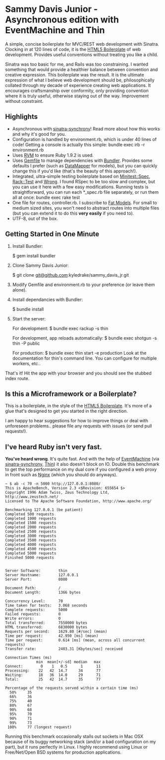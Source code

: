 Sammy Davis Junior - Asynchronous edition with EventMachine and Thin
==================

A simple, concise boilerplate for MVC/REST web development with Sinatra. Clocking in at 120 lines of code, it is the [HTML5 Boilerplate](http://html5boilerplate.com) of web development. Provides useful conventions without treating you like a child.

Sinatra was too basic for me, and Rails was too constraining. I wanted something that would provide a healthier balance between convention and creative expression. This boilerplate was the result. It is the ultimate expression of what I believe web development should be, philosophically collated through my decade of experience creating web applications. It encourages craftsmanship over conformity, only providing convention where it is truly useful, otherwise staying out of the way. Improvement without constraint.

Highlights
----------

* Asynchronous with [sinatra-synchrony](http://github.com/kyledrake/sinatra-synchrony)! Read more about how this works and why it's good for you.
* Configuration is handled by environment.rb, which is under 40 lines of code! Getting a console is actually this simple: bundle exec irb -r environment.rb
* Uses [RVM](https://rvm.beginrescueend.com) to ensure Ruby 1.9.2 is used.
* Uses [Gemfile](http://gembundler.com/man/gemfile.5.html) to manage dependencies with [Bundler](http://gembundler.com). Provides some defaults I prefer (such as [DataMapper](http://datamapper.org) for models), but you can quickly change this if you'd like (that's the beauty of this approach!).
* Integrated, ultra-simple testing boilerplate based on [Minitest::Spec](http://bfts.rubyforge.org/minitest/MiniTest/Spec.html), [Rack::Test](http://www.sinatrarb.com/testing.html) and [Wrong](http://github.com/sconover/wrong). I found RSpec to be too slow and complex, but you can use it here with a few easy modifications. Running tests is straightforward, you can run each *_spec.rb file separately, or run them all at once: bundle exec rake test
* One file for routes, controller.rb. I subscribe to [Fat Models](http://weblog.jamisbuck.org/2006/10/18/skinny-controller-fat-model). For small to medium sized sites, you won't need to abstract routes into multiple files (but you can extend it to do this __very easily__ if you need to).
* UTF-8, out of the box.

Getting Started in One Minute
-----------------------------

1) Install Bundler:

    $ gem install bundler

2) Clone Sammy Davis Junior:

    $ git clone git@github.com:kyledrake/sammy_davis_jr.git

3) Modify Gemfile and environment.rb to your preference (or leave them alone).

4) Install dependancies with Bundler:

    $ bundle install

5) Start the server:
    
    For development:
    $ bundle exec rackup -s thin
    
    For development, app reloads automatically:
    $ bundle exec shotgun -s thin -P public
    
    For production:
    $ bundle exec thin start -e production
    Look at the documentation for thin's command line. You can configure for multiple workers, etc..

That's it! Hit the app with your browser and you should see the stubbed index route.

Is this a Microframework or a Boilerplate?
------------------------------------------

This is a boilerplate, in the style of the [HTML5 Boilerplate](http://html5boilerplate.com). It's more of a glue that's designed to get you started in the right direction.

I am happy to hear suggestions for how to improve things or deal with unforeseen problems.. please file any requests with issues (or send pull requests!).

I've heard Ruby isn't very fast.
----------------------------------------

__You've heard wrong__. It's quite fast. And with the help of [EventMachine](http://rubyeventmachine.com) (via [sinatra-synchrony](http://github.com/kyledrake/sinatra-synchrony), [Thin](http://code.macournoyer.com/thin)) it also doesn't block on IO. Double this benchmark to get the top performance on my dual core if you configured a web proxy in front such as [Nginx](http://nginx.org) (which you should do anyways).

    ~ $ ab -c 70 -n 5000 http://127.0.0.1:8080/
    This is ApacheBench, Version 2.3 <$Revision: 655654 $>
    Copyright 1996 Adam Twiss, Zeus Technology Ltd, http://www.zeustech.net/
    Licensed to The Apache Software Foundation, http://www.apache.org/

    Benchmarking 127.0.0.1 (be patient)
    Completed 500 requests
    Completed 1000 requests
    Completed 1500 requests
    Completed 2000 requests
    Completed 2500 requests
    Completed 3000 requests
    Completed 3500 requests
    Completed 4000 requests
    Completed 4500 requests
    Completed 5000 requests
    Finished 5000 requests


    Server Software:        thin
    Server Hostname:        127.0.0.1
    Server Port:            8080

    Document Path:          /
    Document Length:        1366 bytes

    Concurrency Level:      70
    Time taken for tests:   3.068 seconds
    Complete requests:      5000
    Failed requests:        0
    Write errors:           0
    Total transferred:      7550000 bytes
    HTML transferred:       6830000 bytes
    Requests per second:    1629.80 [#/sec] (mean)
    Time per request:       42.950 [ms] (mean)
    Time per request:       0.614 [ms] (mean, across all concurrent requests)
    Transfer rate:          2403.31 [Kbytes/sec] received

    Connection Times (ms)
                  min  mean[+/-sd] median   max
    Connect:        0    1   0.5      1      11
    Processing:    22   42  14.7     34      77
    Waiting:       18   36  14.0     29      71
    Total:         25   42  14.7     35      77

    Percentage of the requests served within a certain time (ms)
      50%     35
      66%     36
      75%     40
      80%     67
      90%     68
      95%     70
      98%     71
      99%     73
     100%     77 (longest request)

Running this benchmark occasionally stalls out sockets in Mac OSX because of its buggy networking stack (and/or a bad configuration on my part), but it runs perfectly in Linux. I highly recommend using Linux or Free/Net/Open BSD systems for production applications.
